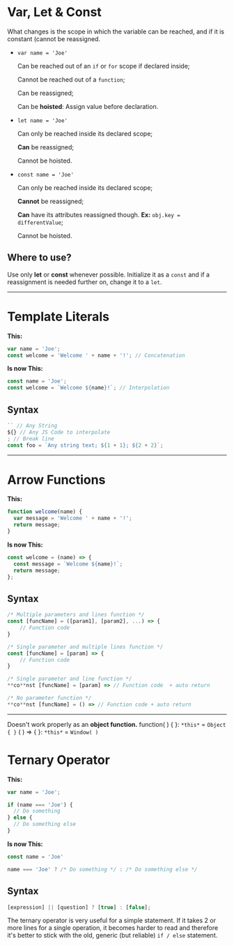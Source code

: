 # Var, Let & Const

What changes is the scope in which the variable can be reached, and if it is constant (cannot be reassigned.

- `var name = 'Joe'`

  Can be reached out of an `if` or `for` scope if declared inside;

  Cannot be reached out of a `function`;

  Can be reassigned;

  Can be **hoisted**: Assign value before declaration.

- `let name = 'Joe'`

  Can only be reached inside its declared scope;

  **Can** be reassigned;

  Cannot be hoisted.

- `const name = 'Joe'`

  Can only be reached inside its declared scope;

  **Cannot** be reassigned;

  **Can** have its attributes reassigned though. **Ex:** `obj.key = differentValue`;

  Cannot be hoisted.

## Where to use?

Use only **let** or **const** whenever possible. Initialize it as a `const` and if a reassignment is needed further on, change it to a `let`.

---

# Template Literals

**This:**

```jsx
var name = 'Joe';
const welcome = 'Welcome ' + name + '!'; // Concatenation
```

**Is now This:**

```jsx
const name = 'Joe';
const welcome = `Welcome ${name}!`; // Interpolation
```

## Syntax

```jsx
`` // Any String
${} // Any JS Code to interpolate
; // Break line
const foo = `Any string text; ${1 + 1}; ${2 + 2}`;
```

---

# Arrow Functions

**This:**

```jsx
function welcome(name) {
  var message = 'Welcome ' + name + '!';
  return message;
}
```

**Is now This:**

```jsx
const welcome = (name) => {
  const message = `Welcome ${name}!`;
  return message;
};
```

## Syntax

```jsx
/* Multiple parameters and lines function */
const [funcName] = ([param1], [param2], ...) => {
	// Function code
}

/* Single parameter and multiple lines function */
const [funcName] = [param] => {
	// Function code
}

/* Single parameter and line function */
**co**nst [funcName] = [param] => // Function code  + auto return

/* No parameter function */
**co**nst [funcName] = () => // Function code + auto return
```

---

Doesn't work properly as an **object function.**
function( ) { }: `*this*` = `Object { }`
( ) ⇒ { }: `*this*` = `Window( )`

# Ternary Operator

**This:**

```jsx
var name = 'Joe';

if (name === 'Joe') {
  // Do something
} else {
  // Do something else
}
```

**Is now This:**

```jsx
const name = 'Joe'

name === 'Joe' ? /* Do something */ : /* Do something else */
```

## Syntax

```jsx
[expression] || [question] ? [true] : [false];
```

The ternary operator is very useful for a simple statement. If it takes 2 or more lines for a single operation, it becomes harder to read and therefore it's better to stick with the old, generic (but reliable) `if / else` statement.
